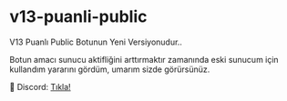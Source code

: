 # v13-puanli-public
V13 Puanlı Public Botunun Yeni Versiyonudur..

Botun amacı sunucu aktifliğini arttırmaktır zamanında eski sunucum için kullandım yararını gördüm, umarım sizde görürsünüz.


:ghost: Discord: [Tıkla!](https://discord.gg/4uwfbZURkq)
